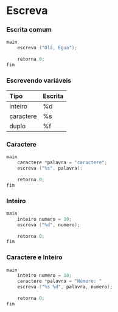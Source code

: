 # Escreva

### Escrita comum

```C
main
    escreva ("Olá, Egua");
    
    retorna 0;
fim
```

### Escrevendo variáveis

| Tipo | Escrita |
| :--- | :--- |
| inteiro | %d |
| caractere | %s |
| duplo | %f |

### Caractere

```C
main 
    caractere *palavra = "caractere";
    escreva ("%s", palavra); 
 
    retorna 0; 
fim 
```

### Inteiro

```C
main 
    inteiro numero = 10;
    escreva ("%d", numero); 
 
    retorna 0; 
fim 
```

### Caractere e Inteiro

```C
main 
    inteiro numero = 10;
    caractere *palavra = "Número: "
    escreva ("%s %d", palavra, numero); 
 
    retorna 0; 
fim 
```
